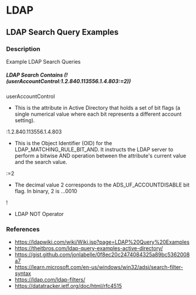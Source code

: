 # LDAP


## LDAP Search Query Examples 
### Description
Example LDAP Search Queries 

##### LDAP Search Contains (!(userAccountControl:1.2.840.113556.1.4.803:=2))
userAccountControl
- This is the attribute in Active Directory that holds a set of bit flags (a single numerical value where each bit represents a different account setting).

:1.2.840.113556.1.4.803
- This is the Object Identifier (OID) for the LDAP_MATCHING_RULE_BIT_AND. It instructs the LDAP server to perform a bitwise AND operation between the attribute's current value and the search value.

:=2
- The decimal value 2 corresponds to the ADS_UF_ACCOUNTDISABLE bit flag. In binary, 2 is ...0010

!
- LDAP NOT Operator

### References
- https://ldapwiki.com/wiki/Wiki.jsp?page=LDAP%20Query%20Examples
- https://theitbros.com/ldap-query-examples-active-directory/
- https://gist.github.com/jonlabelle/0f8ec20c2474084325a89bc5362008a7
- https://learn.microsoft.com/en-us/windows/win32/adsi/search-filter-syntax
- https://ldap.com/ldap-filters/
- https://datatracker.ietf.org/doc/html/rfc4515